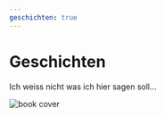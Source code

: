 ```yaml
---
geschichten: true
---
```


<script setup>
import {mdiArrowUpRightBold} from '@mdi/js';
import {computed} from 'vue';
import {data as books} from './book.data.ts';

const allBooks = computed(()=>{
    let result = [];
    books.forEach(book=>{
        let newBook = {
            url: book.url,
            coverImg: book.frontmatter.coverImg
        };
        result.push(newBook);
        if(book.frontmatter.parts){
            book.frontmatter.parts.forEach( part=> {
                let newPart = {
                url: 'books/'+part.link,
                coverImg: part.coverImg
                };
                result.push(newPart);
            })
        }
    });
    return result;
})

</script>
<div class="content">
<div class="g-title">
<h1>Geschichten</h1>
<p>Ich weiss nicht was ich hier sagen soll...</p>
</div>
<div class="books">
<a v-for="book in allBooks" 
    key="index" 
    :href="book.url" class="cover">

<div class="book__card">
<img alt="book cover" :src="book.coverImg"/>
<div class="button--fab">
    <svg width="30px" viewBox="1 3 22 17">
          <g>
            <path :d="mdiArrowUpRightBold"/>
          </g>
        </svg>
</div>
</div>

</a>
</div>
</div>